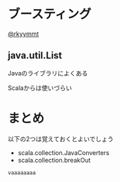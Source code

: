 # ブースティング

[@rkyymmt](https://twitter.com/rkyymmt)


## java.util.List

Javaのライブラリによくある

Scalaからは使いづらい



# まとめ

以下の2つは覚えておくとよいでしょう

* scala.collection.JavaConverters
* scala.collection.breakOut


```scala
vaaaaaaaa
```
